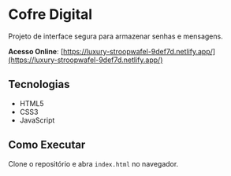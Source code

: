 # Cofre Digital

Projeto de interface segura para armazenar senhas e mensagens.

**Acesso Online**: [https://luxury-stroopwafel-9def7d.netlify.app/](https://luxury-stroopwafel-9def7d.netlify.app/)

## Tecnologias
- HTML5
- CSS3
- JavaScript

## Como Executar
Clone o repositório e abra `index.html` no navegador.